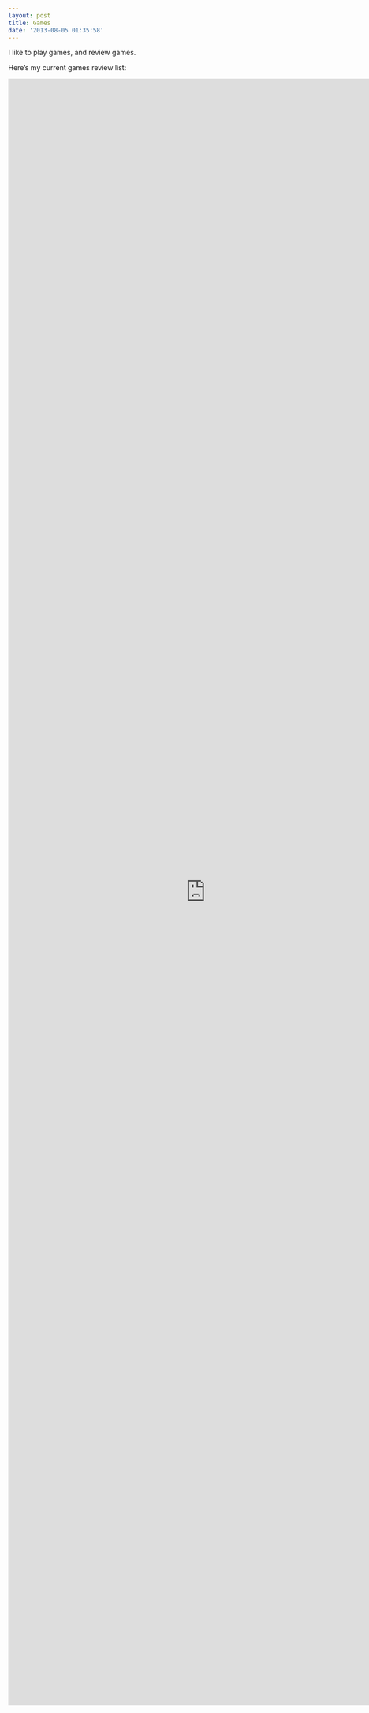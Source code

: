 ```yaml
---
layout: post
title: Games
date: '2013-08-05 01:35:58'
---
```



I like to play games, and review games.

Here’s my current games review list:

<iframe frameborder="0" height="3300" src="https://docs.google.com/spreadsheet/pub?key=0Ai234_6pl-gTdHdIaWR3MXEwY2ZuR1BDRzA4YjBGY1E&output=html&widget=true" width="800"></iframe>


